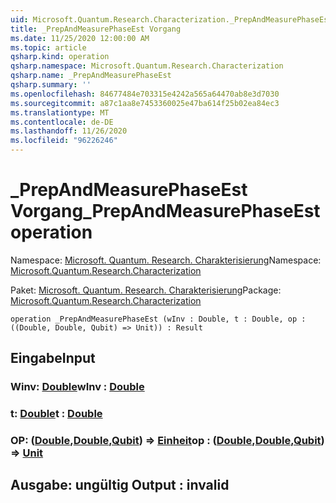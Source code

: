 ```yaml
---
uid: Microsoft.Quantum.Research.Characterization._PrepAndMeasurePhaseEst
title: _PrepAndMeasurePhaseEst Vorgang
ms.date: 11/25/2020 12:00:00 AM
ms.topic: article
qsharp.kind: operation
qsharp.namespace: Microsoft.Quantum.Research.Characterization
qsharp.name: _PrepAndMeasurePhaseEst
qsharp.summary: ''
ms.openlocfilehash: 84677484e703315e4242a565a64470ab8e3d7030
ms.sourcegitcommit: a87c1aa8e7453360025e47ba614f25b02ea84ec3
ms.translationtype: MT
ms.contentlocale: de-DE
ms.lasthandoff: 11/26/2020
ms.locfileid: "96226246"
---
```

# <a name="_prepandmeasurephaseest-operation"></a><span data-ttu-id="ec51c-102">_PrepAndMeasurePhaseEst Vorgang</span><span class="sxs-lookup"><span data-stu-id="ec51c-102">_PrepAndMeasurePhaseEst operation</span></span>

<span data-ttu-id="ec51c-103">Namespace: [Microsoft. Quantum. Research. Charakterisierung](xref:Microsoft.Quantum.Research.Characterization)</span><span class="sxs-lookup"><span data-stu-id="ec51c-103">Namespace: [Microsoft.Quantum.Research.Characterization](xref:Microsoft.Quantum.Research.Characterization)</span></span>

<span data-ttu-id="ec51c-104">Paket: [Microsoft. Quantum. Research. Charakterisierung](https://nuget.org/packages/Microsoft.Quantum.Research.Characterization)</span><span class="sxs-lookup"><span data-stu-id="ec51c-104">Package: [Microsoft.Quantum.Research.Characterization](https://nuget.org/packages/Microsoft.Quantum.Research.Characterization)</span></span>




```qsharp
operation _PrepAndMeasurePhaseEst (wInv : Double, t : Double, op : ((Double, Double, Qubit) => Unit)) : Result
```


## <a name="input"></a><span data-ttu-id="ec51c-105">Eingabe</span><span class="sxs-lookup"><span data-stu-id="ec51c-105">Input</span></span>

### <a name="winv--double"></a><span data-ttu-id="ec51c-106">Winv: [Double](xref:microsoft.quantum.lang-ref.double)</span><span class="sxs-lookup"><span data-stu-id="ec51c-106">wInv : [Double](xref:microsoft.quantum.lang-ref.double)</span></span>




### <a name="t--double"></a><span data-ttu-id="ec51c-107">t: [Double](xref:microsoft.quantum.lang-ref.double)</span><span class="sxs-lookup"><span data-stu-id="ec51c-107">t : [Double](xref:microsoft.quantum.lang-ref.double)</span></span>




### <a name="op--doubledoublequbit--unit"></a><span data-ttu-id="ec51c-108">OP: ([Double](xref:microsoft.quantum.lang-ref.double),[Double](xref:microsoft.quantum.lang-ref.double),[Qubit](xref:microsoft.quantum.lang-ref.qubit)) => [Einheit](xref:microsoft.quantum.lang-ref.unit)</span><span class="sxs-lookup"><span data-stu-id="ec51c-108">op : ([Double](xref:microsoft.quantum.lang-ref.double),[Double](xref:microsoft.quantum.lang-ref.double),[Qubit](xref:microsoft.quantum.lang-ref.qubit)) => [Unit](xref:microsoft.quantum.lang-ref.unit)</span></span> 





## <a name="output--__invalidresult__"></a><span data-ttu-id="ec51c-109">Ausgabe: __ungültig <Result>__</span><span class="sxs-lookup"><span data-stu-id="ec51c-109">Output : __invalid<Result>__</span></span>

